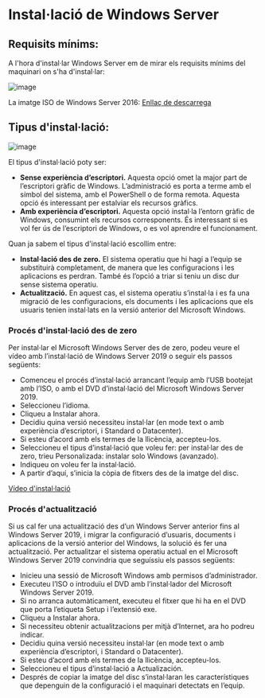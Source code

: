 # Instal·lació de Windows Server

## Requisits mínims:

A l'hora d'instal·lar Windows Server em de mirar els requisits mínims del maquinari on s'ha d'instal·lar:

![image](https://github.com/XaSaFa/MP04/assets/110727546/07e156c0-5768-4053-9d22-79b9e10b1257)

La imatge ISO de Windows Server 2016:
[Enllaç de descarrega](https://www.microsoft.com/es-es/evalcenter/download-windows-server-2016)

## Tipus d'instal·lació:

![image](https://github.com/XaSaFa/MP04/assets/110727546/b7d71b39-b933-4693-a85b-2eb2cb8ef7a6)

El tipus d'instal·lació poty ser:

- **Sense experiència d’escriptori.** Aquesta opció omet la major part de l’escriptori gràfic de Windows. L’administració es porta a terme amb el símbol del sistema, amb el PowerShell o de forma remota. Aquesta opció és interessant per estalviar els recursos gràfics.
- **Amb experiència d’escriptori.** Aquesta opció instal·la l’entorn gràfic de Windows, consumint els recursos corresponents. És interessant si es vol fer ús de l’escriptori de Windows, o es vol aprendre el funcionament.

Quan ja sabem el tipus d'instal·lació escollim entre:

- **Instal·lació des de zero.** El sistema operatiu que hi hagi a l’equip se substituirà completament, de manera que les configuracions i les aplicacions es perdran. També és l’opció a triar si teniu un disc dur sense sistema operatiu.
- **Actualització.** En aquest cas, el sistema operatiu s’instal·la i es fa una migració de les configuracions, els documents i les aplicacions que els usuaris tenien instal·lats en la versió anterior del Microsoft Windows.

### Procés d'instal·lació des de zero

Per instal·lar el Microsoft Windows Server des de zero, podeu veure el vídeo amb l’instal·lació de Windows Server 2019 o seguir els passos següents:

- Comenceu el procés d’instal·lació arrancant l’equip amb l’USB bootejat amb l’ISO, o amb el DVD d’instal·lació del Microsoft Windows Server 2019.
- Seleccioneu l’idioma.
- Cliqueu a Instalar ahora.
- Decidiu quina versió necessiteu instal·lar (en mode text o amb experiència d’escriptori, i Standard o Datacenter).
- Si esteu d’acord amb els termes de la llicència, accepteu-los.
- Seleccioneu el tipus d’instal·lació que voleu fer: per instal·lar des de zero, trieu Personalizada: instalar solo Windows (avanzado).
- Indiqueu on voleu fer la instal·lació.
- A partir d’aquí, s’inicia la còpia de fitxers des de la imatge del disc.

[Vídeo d'instal·lació](https://player.vimeo.com/video/745716866)

### Procés d'actualització

Si us cal fer una actualització des d’un Windows Server anterior fins al Windows Server 2019, i migrar la configuració d’usuaris, documents i aplicacions de la versió anterior del Windows, la solució és fer una actualització. Per actualitzar el sistema operatiu actual en el Microsoft Windows Server 2019 convindria que seguíssiu els passos següents:

- Inicieu una sessió de Microsoft Windows amb permisos d’administrador.
- Executeu l’ISO o introduïu el DVD amb l’instal·lador del Microsoft Windows Server 2019.
- Si no arranca automàticament, executeu el fitxer que hi ha en el DVD que porta l’etiqueta Setup i l’extensió exe.
- Cliqueu a Instalar ahora.
- Si necessiteu obtenir actualitzacions per mitjà d’Internet, ara ho podreu indicar.
- Decidiu quina versió necessiteu instal·lar (en mode text o amb experiència d’escriptori, i Standard o Datacenter).
- Si esteu d’acord amb els termes de la llicència, accepteu-los.
- Seleccioneu el tipus d’instal·lació a Actualización.
- Després de copiar la imatge del disc s’instal·laran les característiques que depenguin de la configuració i el maquinari detectats en l’equip.
